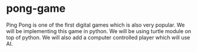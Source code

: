 # pong-game
Ping Pong is one of the first digital games which is also very popular. We will be implementing this game in python. We will be using turtle module on top of python. We will also add a computer controlled player which will use AI.
